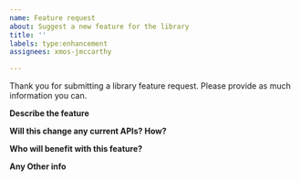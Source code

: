 ```yaml
---
name: Feature request
about: Suggest a new feature for the library
title: ''
labels: type:enhancement
assignees: xmos-jmccarthy

---
```


Thank you for submitting a library feature request. Please provide as much information you can.

**Describe the feature**

**Will this change any current APIs? How?**

**Who will benefit with this feature?**

**Any Other info**
